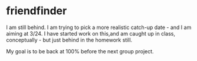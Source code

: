 # friendfinder

I am still behind.  I am trying to pick a more realistic catch-up date - and I am aiming at 3/24.  I have started work on this,and am caught up in class, conceptually - but just behind in the homework still.

My goal is to be back at 100% before the next group project.